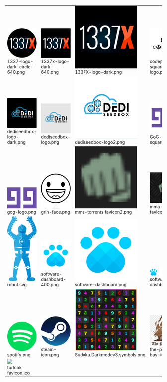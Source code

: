 <table><tr><tr><td valign="bottom"><img src="./1337-logo-dark-circle-640.png" width="200"><br>1337-logo-dark-circle-640.png</td><td valign="bottom"><img src="./1337x-logo-dark-640.png" width="200"><br>1337x-logo-dark-640.png</td><td valign="bottom"><img src="./1337X-logo-dark.png" width="200"><br>1337X-logo-dark.png</td><td valign="bottom"><img src="./codepen-square-logo.png" width="200"><br>codepen-square-logo.png</td></tr><tr><td valign="bottom"><img src="./dediseedbox-logo-dark.png" width="200"><br>dediseedbox-logo-dark.png</td><td valign="bottom"><img src="./dediseedbox-logo.png" width="200"><br>dediseedbox-logo.png</td><td valign="bottom"><img src="./dediseedbox-logo2.png" width="200"><br>dediseedbox-logo2.png</td><td valign="bottom"><img src="./GoG-logo-square.png" width="200"><br>GoG-logo-square.png</td></tr><tr><td valign="bottom"><img src="./gog-logo.png" width="200"><br>gog-logo.png</td><td valign="bottom"><img src="./grin-face.png" width="200"><br>grin-face.png</td><td valign="bottom"><img src="./mma-torrents favicon2.png" width="200"><br>mma-torrents favicon2.png</td><td valign="bottom"><img src="./mma-torrents favicon3.png" width="200"><br>mma-torrents favicon3.png</td></tr><tr><td valign="bottom"><img src="./robot.svg" width="200"><br>robot.svg</td><td valign="bottom"><img src="./software-dashboard-400.png" width="200"><br>software-dashboard-400.png</td><td valign="bottom"><img src="./software-dashboard.png" width="200"><br>software-dashboard.png</td><td valign="bottom"><img src="./software-dashboard.svg" width="200"><br>software-dashboard.svg</td></tr><tr><td valign="bottom"><img src="./spotify.png" width="200"><br>spotify.png</td><td valign="bottom"><img src="./steam-icon.png" width="200"><br>steam-icon.png</td><td valign="bottom"><img src="./Sudoku.Darkmodev3.symbols.png" width="200"><br>Sudoku.Darkmodev3.symbols.png</td><td valign="bottom"><img src="./the-pirate-bay-icon.png" width="200"><br>the-pirate-bay-icon.png</td></tr><tr><td valign="bottom"><img src="./torlook favicon.ico" width="200"><br>torlook favicon.ico</td></tr></table>